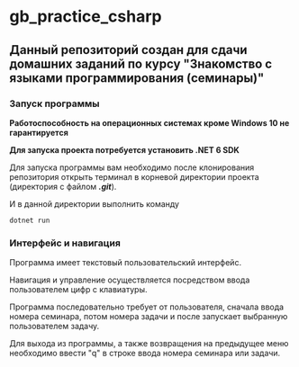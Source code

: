 # gb_practice_csharp

## Данный репозиторий создан для сдачи домашних заданий по курсу **"Знакомство с языками программирования (семинары)"**

### Запуск программы
**Работоспособность на операционных системах кроме Windows 10 не гарантируется**

**Для запуска проекта потребуется установить .NET 6 SDK**

Для запуска программы вам необходимо после клонирования репозитория открыть терминал в корневой директории проекта (директория с файлом ***.git***). 

И в данной директории выполнить команду 

    dotnet run

### Интерфейс и навигация 

Программа имеет текстовый пользовательский интерфейс.

Навигация и управление осуществляется посредством ввода пользователем цифр с клавиатуры.

Программа последовательно требует от пользователя, сначала ввода номера семинара, потом номера задачи и после запускает выбранную пользователем задачу. 

Для выхода из программы, а также возвращения на предыдущее меню необходимо ввести "q" в строке ввода номера семинара или задачи.
